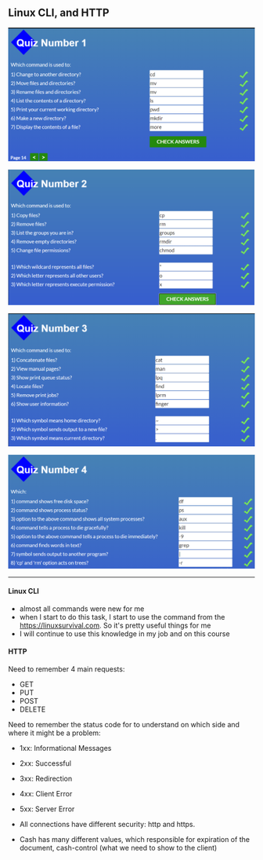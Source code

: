 ## Linux CLI, and HTTP

![Quiz 1](task_linux_cli/quiz1.png?raw=true "Quiz 1")

![Quiz 2](task_linux_cli/quiz2.png?raw=true "Quiz 2")

![Quiz 3](task_linux_cli/quiz3.png?raw=true "Quiz 3")

![Quiz 4](task_linux_cli/quiz4.png?raw=true "Quiz 4")

***

#### Linux CLI
- almost all commands were new for me
- when I start to do this task, I start to use the command from the https://linuxsurvival.com. So it's pretty useful things for me
- I will continue to use this knowledge in my job and on this course

#### HTTP 
Need to remember 4 main requests:
- GET
- PUT
- POST
- DELETE

Need to remember the status code for to understand on which side and where it might be a problem:
- 1xx: Informational Messages
- 2xx: Successful
- 3xx: Redirection
- 4xx: Client Error
- 5xx: Server Error

- All connections have different security: http and https.
- Cash has many different values, which responsible for expiration of the document, cash-control (what we need to show to the client)